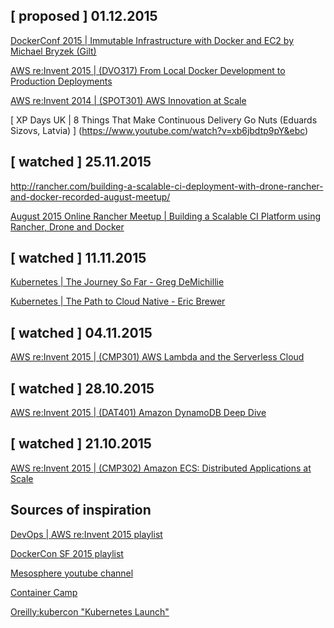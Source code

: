 [ proposed ] 01.12.2015
-----------------------

[DockerConf 2015 | Immutable Infrastructure with Docker and EC2 by Michael Bryzek (Gilt)]( https://www.youtube.com/watch?v=GaHzdqFithc)

[AWS re:Invent 2015 | (DVO317) From Local Docker Development to Production Deployments]( https://www.youtube.com/watch?v=7CZFpHUPqXw)

[AWS re:Invent 2014 | (SPOT301) AWS Innovation at Scale](https://www.youtube.com/watch?v=JIQETrFC_SQ)

[ XP Days UK | 8 Things That Make Continuous Delivery Go Nuts (Eduards Sizovs, Latvia) ] (https://www.youtube.com/watch?v=xb6jbdtp9pY&ebc)

[ watched ] 25.11.2015
-----------------------
http://rancher.com/building-a-scalable-ci-deployment-with-drone-rancher-and-docker-recorded-august-meetup/

[ August 2015 Online Rancher Meetup | Building a Scalable CI Platform using Rancher, Drone and Docker](https://www.youtube.com/watch?v=86u8pVESbPQ)

[ watched ] 11.11.2015
-----------------------
[Kubernetes | The Journey So Far - Greg DeMichillie]( https://www.youtube.com/watch?v=6a2Nirr8cI0 )

[Kubernetes | The Path to Cloud Native - Eric Brewer]( https://www.youtube.com/watch?v=e4jr6Ihz4Qo )

[ watched ] 04.11.2015
-----------------------
[AWS re:Invent 2015 | (CMP301) AWS Lambda and the Serverless Cloud]( https://www.youtube.com/watch?v=pBLdMCksM3A)

[ watched ] 28.10.2015
----------------------
[AWS re:Invent 2015 | (DAT401) Amazon DynamoDB Deep Dive](https://www.youtube.com/watch?v=ggDIat_FZtA)


[ watched ] 21.10.2015
----------------------
[AWS re:Invent 2015 | (CMP302) Amazon ECS: Distributed Applications at Scale](https://www.youtube.com/watch?v=eun8CqGqdk8)

Sources of inspiration
-----------------------
[DevOps | AWS re:Invent 2015 playlist ](https://www.youtube.com/playlist?list=PLhr1KZpdzukeH9VMPbNHMCXl_NrVc1JGe)

[DockerCon SF 2015 playlist](https://www.youtube.com/playlist?list=PLkA60AVN3hh94tm0_6_rGxamkuHOLr30l)

[Mesosphere youtube channel](https://www.youtube.com/channel/UCxwCmgwyM7xtHaRULN6-dxg/videos)

[Container Camp](https://www.youtube.com/channel/UCvksXSnLqIVM_uFB7xyrsSg/videos)

[Oreilly:kubercon  "Kubernetes Launch"](
https://www.youtube.com/user/OreillyMedia/videos)
